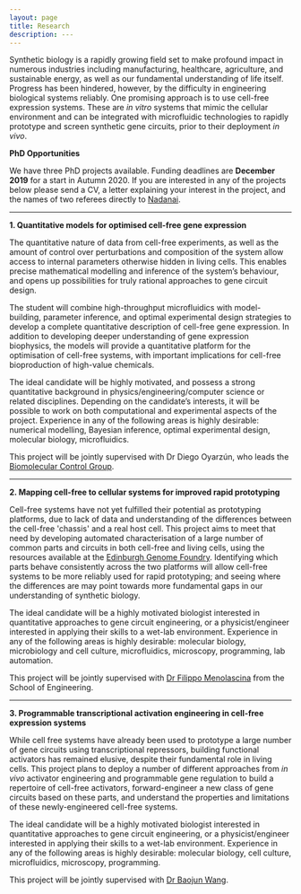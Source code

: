 ```yaml
---
layout: page
title: Research
description: ---
---
```


Synthetic biology is a rapidly growing field set to make profound impact in numerous industries including manufacturing, healthcare, agriculture, and sustainable energy, as well as our fundamental understanding of life itself. Progress has been hindered, however, by the difficulty in engineering biological systems reliably. One promising approach is to use cell-free expression systems. These are *in vitro* systems that mimic the cellular environment and can be integrated with microfluidic technologies to rapidly prototype and screen synthetic gene circuits, prior to their deployment *in vivo*. 

**PhD Opportunities**

We have three PhD projects available. Funding deadlines are **December 2019** for a start in Autumn 2020. If you are interested in any of the projects below please send a CV, a letter explaining your interest in the project, and the names of two referees directly to [Nadanai](mailto:nadanai.laohakunakorn@ed.ac.uk). 

---

**1. Quantitative models for optimised cell-free gene expression** 

The quantitative nature of data from cell-free experiments, as well as the amount of control over perturbations and composition of the system allow access to internal parameters otherwise hidden in living cells. This enables precise mathematical modelling and inference of the system’s behaviour, and opens up possibilities for truly rational approaches to gene circuit design. 

The student will combine high-throughput microfluidics with model-building, parameter inference, and optimal experimental design strategies to develop a complete quantitative description of cell-free gene expression. In addition to developing deeper understanding of gene expression biophysics, the models will provide a quantitative platform for the optimisation of cell-free systems, with important implications for cell-free bioproduction of high-value chemicals.

The ideal candidate will be highly motivated, and possess a strong quantitative background in physics/engineering/computer science or related disciplines. Depending on the candidate’s interests, it will be possible to work on both computational and experimental aspects of the project. Experience in any of the following areas is highly desirable: numerical modelling, Bayesian inference, optimal experimental design, molecular biology, microfluidics.

This project will be jointly supervised with Dr Diego Oyarzún, who leads the [Biomolecular Control Group](http://homepages.inf.ed.ac.uk/doyarzun/).

---

**2. Mapping cell-free to cellular systems for improved rapid prototyping**

Cell-free systems have not yet fulfilled their potential as prototyping platforms, due to lack of data and understanding of the differences between the cell-free 'chassis' and a real host cell. This project aims to meet that need by developing automated characterisation of a large number of common parts and circuits in both cell-free and living cells, using the resources available at the [Edinburgh Genome Foundry](https://www.genomefoundry.org/). Identifying which parts behave consistently across the two platforms will allow cell-free systems to be more reliably used for rapid prototyping; and seeing where the differences are may point towards more fundamental gaps in our understanding of synthetic biology.

The ideal candidate will be a highly motivated biologist interested in quantitative approaches to gene circuit engineering, or a physicist/engineer interested in applying their skills to a wet-lab environment. Experience in any of the following areas is highly desirable: molecular biology, microbiology and cell culture, microfluidics, microscopy, programming, lab automation.  

This project will be jointly supervised with [Dr Filippo Menolascina](https://www.eng.ed.ac.uk/about/people/dr-filippo-menolascina) from the School of Engineering.

---

**3. Programmable transcriptional activation engineering in cell-free expression systems**

While cell free systems have already been used to prototype a large number of gene circuits using transcriptional repressors, building functional activators has remained elusive, despite their fundamental role in living cells. This project plans to deploy a number of different approaches from *in vivo* activator engineering and programmable gene regulation to build a repertoire of cell-free activators, forward-engineer a new class of gene circuits based on these parts, and understand the properties and limitations of these newly-engineered cell-free systems. 

The ideal candidate will be a highly motivated biologist interested in quantitative approaches to gene circuit engineering, or a physicist/engineer interested in applying their skills to a wet-lab environment. Experience in any of the following areas is highly desirable: molecular biology, cell culture, microfluidics, microscopy, programming. 

This project will be jointly supervised with [Dr Baojun Wang](http://wang.bio.ed.ac.uk/).


